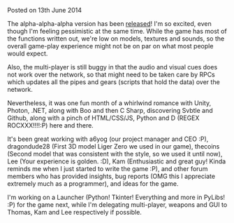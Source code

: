 Posted on 13th June 2014

The alpha-alpha-alpha version has been [released](http://shadowys.github.io/Zoids-MMORPG/downloads.html)! I'm so excited, even though I'm feeling pessimistic at the same time. While the game has most of the functions written out, we're low on models, textures and sounds, so the overall game-play experience might not be on par on what most people would expect. 

Also, the multi-player is still buggy in that the audio and visual cues does not work over the network, so that might need to be taken care by RPCs which updates all the pipes and gears (scripts that hold the data) over the network. 

Nevertheless, it was one fun month of a whirlwind romance with Unity, Photon, .NET, along with Boo and then C Sharp, discovering Svbtle and Github, along with a pinch of HTML/CSS/JS, Python and D (REGEX ROCXXX!!!!:P) here and there.

It's been great working with a6yog (our project manager and CEO :P), dragondude28 (First 3D model Liger Zero we used in our game), thecoins (Second model that was consistent with the style, so we used it until now), Lee (Your experience is golden. :D), Kam (Enthusiastic and great guy! Kinda reminds me when I just started to write the game :P), and other forum members who has provided insights, bug reports (OMG this I appreciate extremely much as a programmer), and ideas for the game.

I'm working on a Launcher (Python! Tkinter! Everything and more in PyLibs! :P) for the game next, while I'm delegating multi-player, weapons and GUI to Thomas, Kam and Lee respectively if possible. 